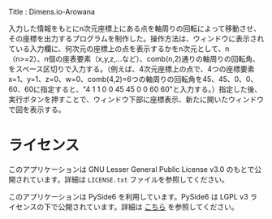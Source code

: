 Title : Dimens.io-Arowana

入力した情報をもとにn次元座標上にある点を軸周りの回転によって移動させ、その座標を出力するプログラムを制作した。操作方法は、ウィンドウに表示されている入力欄に、何次元の座標上の点を表示するかをn次元として、n（n>=2）、n個の座表要素（x,y,z,...など）、comb(n,2)通りの軸周りの回転角、をスペース区切りで入力する。（例えば、4次元座標上の点で、4つの座標要素x=1、y=1、z=0、w=0、comb(4,2)=6つの軸周りの回転角を45、45、0、0、60、60に指定すると、"4 1 1 0 0 45 45 0 0 60 60"と入力する。）指定した後、実行ボタンを押すことで、ウィンドウ下部に座標表示、新たに開いたウィンドウで図を表示する。


# ライセンス

このアプリケーションは GNU Lesser General Public License v3.0 のもとで公開されています。詳細は `LICENSE.txt` ファイルを参照してください。

このアプリケーションは PySide6 を利用しています。PySide6 は LGPL v3 ライセンスの下で公開されています。詳細は [こちら](https://www.qt.io/licensing/) を参照してください。